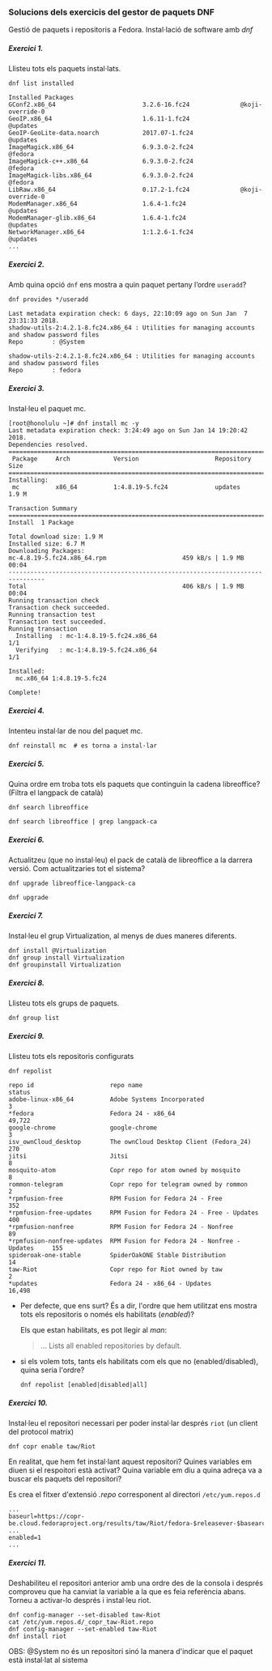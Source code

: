### Solucions dels exercicis del gestor de paquets DNF

Gestió de paquets i repositoris a Fedora. Instal·lació de software amb *dnf*

##### Exercici 1.

Llisteu tots els paquets instal·lats.

```
dnf list installed
```

```
Installed Packages
GConf2.x86_64                        3.2.6-16.fc24              @koji-override-0
GeoIP.x86_64                         1.6.11-1.fc24              @updates        
GeoIP-GeoLite-data.noarch            2017.07-1.fc24             @updates        
ImageMagick.x86_64                   6.9.3.0-2.fc24             @fedora         
ImageMagick-c++.x86_64               6.9.3.0-2.fc24             @fedora         
ImageMagick-libs.x86_64              6.9.3.0-2.fc24             @fedora         
LibRaw.x86_64                        0.17.2-1.fc24              @koji-override-0
ModemManager.x86_64                  1.6.4-1.fc24               @updates        
ModemManager-glib.x86_64             1.6.4-1.fc24               @updates        
NetworkManager.x86_64                1:1.2.6-1.fc24             @updates   
...
```

##### Exercici 2.

Amb quina opció `dnf` ens mostra a quin paquet pertany l’ordre `useradd`?

```
dnf provides */useradd
```

```
Last metadata expiration check: 6 days, 22:10:09 ago on Sun Jan  7 23:31:33 2018.
shadow-utils-2:4.2.1-8.fc24.x86_64 : Utilities for managing accounts and shadow password files
Repo        : @System

shadow-utils-2:4.2.1-8.fc24.x86_64 : Utilities for managing accounts and shadow password files
Repo        : fedora
```

##### Exercici 3.

Instal·leu el paquet mc.

```
[root@honolulu ~]# dnf install mc -y
Last metadata expiration check: 3:24:49 ago on Sun Jan 14 19:20:42 2018.
Dependencies resolved.
================================================================================
 Package     Arch            Version                     Repository        Size
================================================================================
Installing:
 mc          x86_64          1:4.8.19-5.fc24             updates          1.9 M

Transaction Summary
================================================================================
Install  1 Package

Total download size: 1.9 M
Installed size: 6.7 M
Downloading Packages:
mc-4.8.19-5.fc24.x86_64.rpm                     459 kB/s | 1.9 MB     00:04    
--------------------------------------------------------------------------------
Total                                           406 kB/s | 1.9 MB     00:04     
Running transaction check
Transaction check succeeded.
Running transaction test
Transaction test succeeded.
Running transaction
  Installing  : mc-1:4.8.19-5.fc24.x86_64                                   1/1 
  Verifying   : mc-1:4.8.19-5.fc24.x86_64                                   1/1 

Installed:
  mc.x86_64 1:4.8.19-5.fc24                                                     

Complete!
```

##### Exercici 4.

Intenteu instal·lar de nou del paquet mc.

```
dnf reinstall mc  # es torna a instal·lar
```

##### Exercici 5.

Quina ordre em troba tots els paquets que continguin la cadena libreoffice? (Filtra el langpack de català)

```
dnf search libreoffice
```

```
dnf search libreoffice | grep langpack-ca
```

##### Exercici 6.

Actualitzeu (que no instal·leu) el pack de català de libreoffice a la darrera versió. Com actualitzaries tot el sistema?

```
dnf upgrade libreoffice-langpack-ca
```

```
dnf upgrade
```

##### Exercici 7.

Instal·leu el grup Virtualization, al menys de dues maneres diferents.

```
dnf install @Virtualization
dnf group install Virtualization
dnf groupinstall Virtualization
```

##### Exercici 8.

Llisteu tots els grups de paquets.

```
dnf group list
```

##### Exercici 9.

Llisteu tots els repositoris configurats

```
dnf repolist
```

```
repo id                     repo name                                     status
adobe-linux-x86_64          Adobe Systems Incorporated                         3
*fedora                     Fedora 24 - x86_64                            49,722
google-chrome               google-chrome                                      3
isv_ownCloud_desktop        The ownCloud Desktop Client (Fedora_24)          270
jitsi                       Jitsi                                              8
mosquito-atom               Copr repo for atom owned by mosquito               8
rommon-telegram             Copr repo for telegram owned by rommon             2
*rpmfusion-free             RPM Fusion for Fedora 24 - Free                  352
*rpmfusion-free-updates     RPM Fusion for Fedora 24 - Free - Updates        400
*rpmfusion-nonfree          RPM Fusion for Fedora 24 - Nonfree                89
*rpmfusion-nonfree-updates  RPM Fusion for Fedora 24 - Nonfree - Updates     155
spideroak-one-stable        SpiderOakONE Stable Distribution                  14
taw-Riot                    Copr repo for Riot owned by taw                    2
*updates                    Fedora 24 - x86_64 - Updates                  16,498
```

- Per defecte, que ens surt? És a dir, l'ordre que hem utilitzat ens mostra tots els repositoris o només els habilitats (*enabled*)?

	Els que estan habilitats, es pot llegir al *man*:

	> ... Lists all enabled repositories by default.

- si els volem tots, tants els habilitats com els que no (enabled/disabled), quina seria l'ordre?

	```
	dnf repolist [enabled|disabled|all]
	```

##### Exercici 10.

Instal·leu el repositori necessari per poder instal·lar després `riot` (un client del protocol matrix)

```
dnf copr enable taw/Riot
```

En realitat, que hem fet instal·lant aquest repositori? Quines variables em diuen si el respoitori està activat? Quina variable em diu a quina adreça va a buscar els paquets del repositori?

Es crea el fitxer d'extensió _.repo_ corresponent al directori `/etc/yum.repos.d`

```
...
baseurl=https://copr-be.cloud.fedoraproject.org/results/taw/Riot/fedora-$releasever-$basearch/
...
enabled=1
...
```

##### Exercici 11.

Deshabiliteu el repositori anterior amb una ordre des de la consola i després comproveu que ha canviat la variable a la que es feia referència abans. 
Torneu a activar-lo després i instal·leu riot.

```
dnf config-manager --set-disabled taw-Riot
cat /etc/yum.repos.d/_copr_taw-Riot.repo
dnf config-manager --set-enabled taw-Riot
dnf install riot
```

OBS: @System no és un repositori sinó la manera d'indicar que el paquet està instal·lat al sistema
